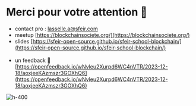 # Merci pour votre attention 🫶

- contact pro : lasselle.a@sfeir.com
- meetup [https://blockchainsociete.org/](https://blockchainsociete.org/)
- slides [https://sfeir-open-source.github.io/sfeir-school-blockchain/](https://sfeir-open-source.github.io/sfeir-school-blockchain/)
<br><br>
- un feedback 🙏 [https://openfeedback.io/wNvleu2Xurpd6WC4nVTR/2023-12-18/aoxjeeKAzmszr3GOXhQ6](https://openfeedback.io/wNvleu2Xurpd6WC4nVTR/2023-12-18/aoxjeeKAzmszr3GOXhQ6)

![h-400](./assets/images/openfeeback_qrcode.png) <!-- .element: class="center" -->